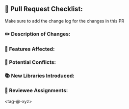 ## 📝 Pull Request Checklist:
Make sure to add the change log for the changes in this PR

### ✏️ Description of Changes:
<Updated-the-readme-file>

### 🚀 Features Affected:
<Mention-impact-on-existing-features>

### 🚧 Potential Conflicts:
<Mention-probability-of-conflict>

### 📚 New Libraries Introduced:
<mention-uses-new-dependenceis>

### 👀 Reviewee Assignments:
<tag-@-xyz>

